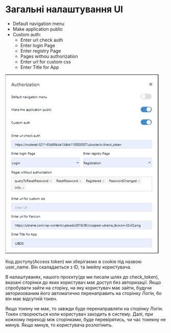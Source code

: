 # Загальні налаштування UI

- Default navigation menu
- Make application public
- Custom auth:
  - Enter url check auth
  - Enter login Page
  - Enter registry Page
  - Pages withou authorization
  - Enter url for custom css
  - Enter Title for App

![image-20230517140117661](media/image-20230517140117661.png)

Код доступу(Access token) ми зберігаємо в cookie під назвою user_name. Він скаладається з ID, та імейлу користувача.

В налаштуванях, нашого проєкту(де ми писали шлях до check_token),  вказані сторінки до яких користувач має доступ без авторизації.
 Якщо спробувати зайти на сторіку, на яку користувач має зайти, будучи  авторизованим його автоматично перенаправить на сторінку Логін, бо він  має відсутній токен.

Якщо токену не має, то завжди буде перенаправляти на сторінку Логін.
 Токен створюється коли користувач заходить в систему. Далі, при кожному  переході між сторінками, буде перевірятись, чи час токекну не минув.  Якщо минув, то користувача розлогінить.